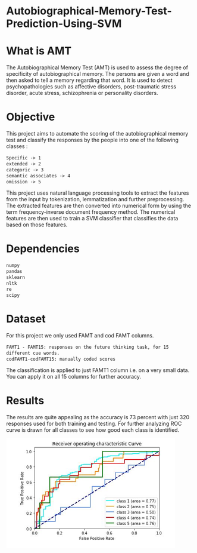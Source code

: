 # Autobiographical-Memory-Test-Prediction-Using-SVM

# What is AMT

The Autobiographical Memory Test (AMT) is used to assess the degree of specificity of autobiographical memory. The 
persons are given a word and then asked to tell a memory regarding that word. It is used to detect psychopathologies 
such as affective disorders, post-traumatic stress disorder, acute stress, schizophrenia or personality disorders.


# Objective

This project aims to automate the scoring of the autobiographical memory test and classify the responses by the people 
into one of the following classes :

	Specific -> 1
	extended -> 2
	categoric -> 3
	semantic associates -> 4
	omission -> 5

This project uses natural language processing tools to extract the features from the input by tokenization, lemmatization 
and further preprocessing. The extracted features are then converted into numerical form by using the 
term frequency-inverse document frequency method. The numerical features are then used to train a SVM classifier 
that classifies the data based on those features. 

# Dependencies

	numpy
	pandas
	sklearn
	nltk
	re
	scipy

# Dataset

For this project we only used FAMT and cod FAMT columns.	

	FAMT1 - FAMT15: responses on the future thinking task, for 15 different cue words. 
	codFAMT1-codFAMT15: manually coded scores

The classification is applied to just FAMT1 column i.e. on a very small data. You can apply it on all 15 columns for further accuracy.

# Results

The results are quite appealing as the accuracy is 73 percent with just 320 responses used for both training and testing. 
For further analyzing ROC curve is drawn for all classes to see how good each class is identified.

![](images/AMT.JPG)
